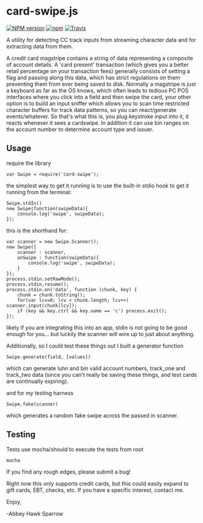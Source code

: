 card-swipe.js
==============

[![NPM version](https://img.shields.io/npm/v/card-swipe.svg)]()
[![npm](https://img.shields.io/npm/dt/card-swipe.svg)]()
[![Travis](https://img.shields.io/travis/khrome/card-swipe.svg)]()

A utility for detecting CC track inputs from streaming character data and for extracting data from them.

A credit card magstripe contains a string of data representing a composite of account details. A 'card present' transaction (which gives you a better retail percentage on your transaction fees) generally consists of setting a flag and passing along this data, which has strict regulations on them preventing them from ever being saved to disk. Normally a magstripe is just a keyboard as far as the OS knows, which often leads to tedious PC POS interfaces where you click into a field and then swipe the card, your other option is to build an input sniffer which allows you to scan time restricted character buffers for track data patterns, so you can react/generate events/whatever. So that's what this is, you plug keystroke input into it, it reacts whenever it sees a cardswipe. In addition it can use bin ranges on the account number to determine account type and issuer.

Usage
-----

require the library
    
    var Swipe = require('card-swipe');
    
the simplest way to get it running is to use the built-in stdio hook to get it running from the terminal:

    Swipe.stdIn()
    new Swipe(function(swipeData){
        console.log('swipe', swipeData);
    });
    

this is the shorthand for:

    var scanner = new Swipe.Scanner();
    new Swipe({
        scanner : scanner,
        onSwipe : function(swipeData){
            console.log('swipe', swipeData);
        }
    });
    process.stdin.setRawMode();
    process.stdin.resume();
    process.stdin.on('data', function (chunk, key) {
        chunk = chunk.toString();
        for(var lcv=0; lcv < chunk.length; lcv++) scanner.input(chunk[lcv]);
        if (key && key.ctrl && key.name == 'c') process.exit();
    });
    
likely if you are integrating this into an app, stdin is not going to be good enough for you... but luckily the scanner will wire up to just about anything.

Additionally, so I could test these things out I built a generator function

    Swipe.generate(field, [values])
    
which can generate luhn and bin valid account numbers, track_one and track_two data (since you can't really be saving these things, and test cards are continually expiring).

and for my testing harness

    Swipe.fake(scanner)
    
which generates a random fake swipe across the passed in scanner.

Testing
-------
Tests use mocha/should to execute the tests from root

    mocha

If you find any rough edges, please submit a bug!

Right now this only supports credit cards, but this could easily expand to gift cards, EBT, checks, etc. If you have a specific interest, contact me.

Enjoy,

-Abbey Hawk Sparrow